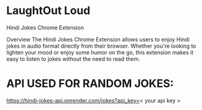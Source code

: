 # LaughtOut Loud
Hindi Jokes Chrome Extension

Overview
The Hindi Jokes Chrome Extension allows users to enjoy Hindi jokes in audio format directly from their browser. 
Whether you're looking to lighten your mood or enjoy some humor on the go, this extension makes it easy to listen to jokes without the need to read them.

# API USED FOR RANDOM JOKES: 
https://hindi-jokes-api.onrender.com/jokes?api_key=< your api key >

